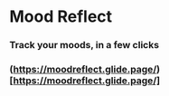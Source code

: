 # Mood Reflect
### Track your moods, in a few clicks
### (https://moodreflect.glide.page/)[https://moodreflect.glide.page/]
